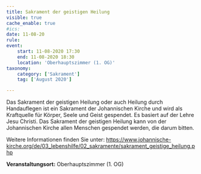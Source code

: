 ```yaml
---
title: Sakrament der geistigen Heilung
visible: true
cache_enable: true
#ics: 
date: 11-08-20
rule: 
event:
	start: 11-08-2020 17:30
	end: 11-08-2020 18:30
	location: 'Oberhauptszimmer (1. OG)'
taxonomy:
	category: ['Sakrament']
	tag: ['August 2020']

---
```

Das Sakrament der geistigen Heilung oder auch Heilung durch Handauflegen ist ein Sakrament der Johannischen Kirche und wird als Kraftquelle für Körper, Seele und Geist gespendet. Es basiert auf der Lehre Jesu Christi. Das Sakrament der geistigen Heilung kann von der Johannischen Kirche allen Menschen gespendet werden, die darum bitten.

Weitere Informationen finden Sie unter:
https://www.johannische-kirche.org/de/03_lebenshilfe/02_sakramente/sakrament_geistige_heilung.php



**Veranstaltungsort:** Oberhauptszimmer (1. OG)

